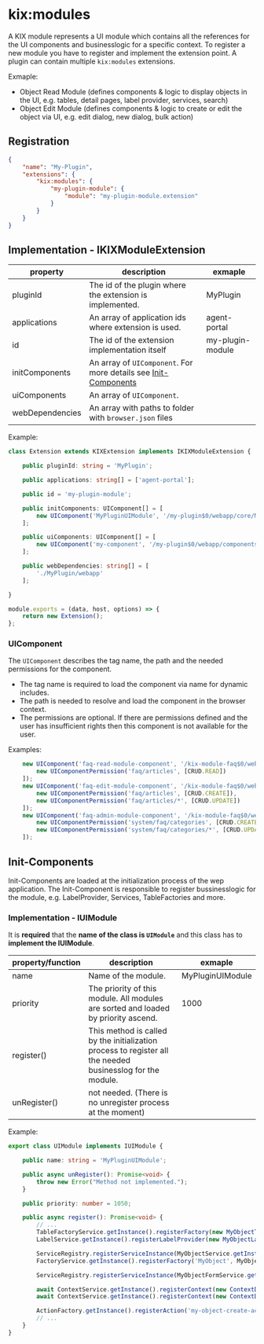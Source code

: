 # kix:modules
A KIX module represents a UI module which contains all the references for the UI components and businesslogic for a specific context. To register a new module you have to register and implement the extension point. A plugin can contain multiple `kix:modules` extensions.

Exmaple:

* Object Read Module (defines components & logic to display objects in the UI, e.g. tables, detail pages, label provider, services, search)
* Object Edit Module (defines components & logic to create or edit the object via UI, e.g. edit dialog, new dialog, bulk action)

## Registration
```json
{
    "name": "My-Plugin",
    "extensions": {
        "kix:modules": {
            "my-plugin-module": {
                "module": "my-plugin-module.extension"
            }
        }
    }
}
```

## Implementation - IKIXModuleExtension

| property        | description                                                                         | exmaple          |
| --------------- | ----------------------------------------------------------------------------------- | ---------------- |
| pluginId        | The id of the plugin where the extension is implemented.                            | MyPlugin         |
| applications    | An array of application ids where extension is used.                                | agent-portal     |
| id              | The id of the extension implementation itself                                       | my-plugin-module |
| initComponents  | An array of `UIComponent`. For more details see [Init-Components](#init-components) |                  |
| uiComponents    | An array of `UIComponent`.                                                          |                  |
| webDependencies | An array with paths to folder with `browser.json` files                             |                  |

Example:

```typescript
class Extension extends KIXExtension implements IKIXModuleExtension {

    public pluginId: string = 'MyPlugin';

    public applications: string[] = ['agent-portal'];

    public id = 'my-plugin-module';

    public initComponents: UIComponent[] = [
        new UIComponent('MyPluginUIModule', '/my-plugin$0/webapp/core/MyPluginUIModule', [])
    ];

    public uiComponents: UIComponent[] = [
        new UIComponent('my-component', '/my-plugin$0/webapp/components/my-component', [])
    ];

    public webDependencies: string[] = [
        './MyPlugin/webapp'
    ];

}

module.exports = (data, host, options) => {
    return new Extension();
};

```

### UIComponent
The `UIComponent` describes the tag name, the path and the needed permissions for the component. 
* The tag name is required to load the component via name for dynamic includes. 
* The path is needed to resolve and load the component in the browser context.
* The permissions are optional. If there are permissions defined and the user has insufficient rights then this component is not available for the user.

Examples:
```typescript
    new UIComponent('faq-read-module-component', '/kix-module-faq$0/webapp/core/ui-modules/FAQReadUIModule', [
        new UIComponentPermission('faq/articles', [CRUD.READ])
    ]);
    new UIComponent('faq-edit-module-component', '/kix-module-faq$0/webapp/core/ui-modules/FAQEditUIModule', [
        new UIComponentPermission('faq/articles', [CRUD.CREATE]),
        new UIComponentPermission('faq/articles/*', [CRUD.UPDATE])
    ]);
    new UIComponent('faq-admin-module-component', '/kix-module-faq$0/webapp/core/ui-modules/FAQAdminUIModule', [
        new UIComponentPermission('system/faq/categories', [CRUD.CREATE], true),
        new UIComponentPermission('system/faq/categories/*', [CRUD.UPDATE], true)
    ]);
```

## Init-Components
Init-Components are loaded at the initialization process of the wep application. The Init-Component is responsible to register bussinesslogic for the module, e.g. LabelProvider, Services, TableFactories and more.

### Implementation - IUIModule

It is **required** that the **name of the class is `UIModule`** and this class has to **implement the IUIModule**.

| property/function | description                                                                                                | exmaple          |
| ----------------- | ---------------------------------------------------------------------------------------------------------- | ---------------- |
| name              | Name of the module.                                                                                        | MyPluginUIModule |
| priority          | The priority of this module. All modules are sorted and loaded by priority ascend.                         | 1000             |
| register()        | This method is called by the initialization process to register all the needed businesslog for the module. |                  |
| unRegister()      | not needed. (There is no unregister process at the moment)                                                 |                  |

Example:

```typescript
export class UIModule implements IUIModule {

    public name: string = 'MyPluginUIModule';

    public async unRegister(): Promise<void> {
        throw new Error("Method not implemented.");
    }

    public priority: number = 1050;

    public async register(): Promise<void> {
        // ...
        TableFactoryService.getInstance().registerFactory(new MyObjectTableFactory());
        LabelService.getInstance().registerLabelProvider(new MyObjectLabelProvider());

        ServiceRegistry.registerServiceInstance(MyObjectService.getInstance());
        FactoryService.getInstance().registerFactory('MyObject', MyObjectBrowserFactory.getInstance());

        ServiceRegistry.registerServiceInstance(MyObjectFormService.getInstance());

        await ContextService.getInstance().registerContext(new ContextDescriptor(/* ... */););
        await ContextService.getInstance().registerContext(new ContextDescriptor(/* ... */););

        ActionFactory.getInstance().registerAction('my-object-create-action', MyObjectCreateAction);
        // ...
    }
}
```
